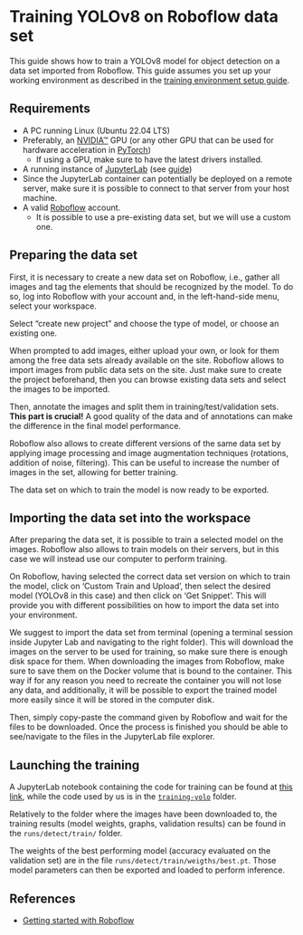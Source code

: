 # Training YOLOv8 on Roboflow data set

This guide shows how to train a YOLOv8 model for object detection on a data set imported from Roboflow.
This guide assumes you set up your working environment as described in the [training environment setup guide](./howto-set-up-training-workstation.md).

## Requirements

- A PC running Linux (Ubuntu 22.04 LTS)
- Preferably, an [NVIDIA&trade;](https://nvidia.com/) GPU (or any other GPU that can be used for hardware acceleration in [PyTorch](https://pytorch.org/))
  - If using a GPU, make sure to have the latest drivers installed.
- A running instance of [JupyterLab](https://jupyter.org/) (see [guide](./howto-set-up-training-workstation.md))
- Since the JupyterLab container can potentially be deployed on a remote server, make sure it is possible to connect to that server from your host machine.
- A valid [Roboflow](https://www.roboflow.com) account.
  - It is possible to use a pre-existing data set, but we will use a custom one.

## Preparing the data set

First, it is necessary to create a new data set on Roboflow, i.e., gather all images and tag the elements that should be recognized by the model.
To do so, log into Roboflow with your account and, in the left-hand-side menu, select your workspace.

Select “create new project” and choose the type of model, or choose an existing one.

When prompted to add images, either upload your own, or look for them among the free data sets already available on the site.
Roboflow allows to import images from public data sets on the site.
Just make sure to create the project beforehand, then you can browse existing data sets and select the images to be imported.

Then, annotate the images and split them in training/test/validation sets.
**This part is crucial!**
A good quality of the data and of annotations can make the difference in the final model performance.

Roboflow also allows to create different versions of the same data set by applying image processing and image augmentation techniques (rotations, addition of noise, filtering).
This can be useful to increase the number of images in the set, allowing for better training.

The data set on which to train the model is now ready to be exported.

## Importing the data set into the workspace

After preparing the data set, it is possible to train a selected model on the images.
Roboflow also allows to train models on their servers, but in this case we will instead use our computer to perform training.

On Roboflow, having selected the correct data set version on which to train the model, click on ‘Custom Train and Upload’, then select the desired model (YOLOv8 in this case) and then click on ‘Get Snippet’.
This will provide you with different possibilities on how to import the data set into your environment.

We suggest to import the data set from terminal (opening a terminal session inside Jupyter Lab and navigating to the right folder).
This will download the images on the server to be used for training, so make sure there is enough disk space for them.
When downloading the images from Roboflow, make sure to save them on the Docker volume that is bound to the container.
This way if for any reason you need to recreate the container you will not lose any data, and additionally, it will be possible to export the trained model more easily since it will be stored in the computer disk.

Then, simply copy-paste the command given by Roboflow and wait for the files to be downloaded.
Once the process is finished you should be able to see/navigate to the files in the JupyterLab file explorer.

## Launching the training

A JupyterLab notebook containing the code for training can be found at [this link](https://colab.research.google.com/github/roboflow-ai/notebooks/blob/main/notebooks/train-yolov8-object-detection-on-custom-dataset.ipynb), while the code used by us is in the [`training-yolo`](../../code/training-yolo/) folder.

Relatively to the folder where the images have been downloaded to, the training results (model weights, graphs, validation results) can be found in the `runs/detect/train/` folder.

The weights of the best performing model (accuracy evaluated on the validation set) are in the file `runs/detect/train/weigths/best.pt`.
Those model parameters can then be exported and loaded to perform inference.

## References

- [Getting started with Roboflow](https://blog.roboflow.com/getting-started-with-roboflow/)
